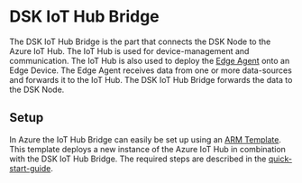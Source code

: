 # DSK IoT Hub Bridge

The DSK IoT Hub Bridge is the part that connects the DSK Node to the Azure IoT Hub. The IoT Hub is used for device-management and communication. The IoT Hub is also used to deploy the [Edge Agent](../agent/edge-setup) onto an Edge Device. The Edge Agent receives data from one or more data-sources and forwards it to the IoT Hub. The DSK IoT Hub Bridge forwards the data to the DSK Node.

## Setup

In Azure the IoT Hub Bridge can easily be set up using an [ARM Template](https://github.com/tributech-solutions/tributech-dsk-docs/blob/master/docs/assets/iot-hub-arm-template/iotHubAndBridgeTemplate.json). This template deploys a new instance of the Azure IoT Hub in combination with the DSK IoT Hub Bridge. The required steps are described in the [quick-start-guide](../../quickstart/install-bridge.md).
